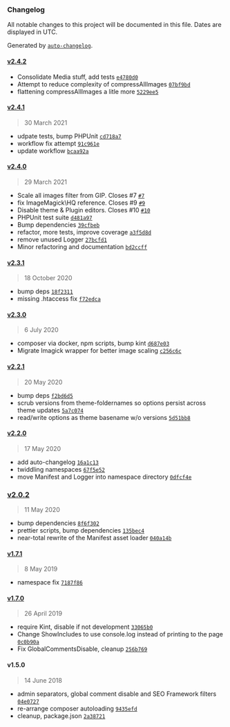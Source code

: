 ### Changelog

All notable changes to this project will be documented in this file. Dates are displayed in UTC.

Generated by [`auto-changelog`](https://github.com/CookPete/auto-changelog).

#### [v2.4.2](https://github.com/ideasonpurpose/wp-theme-init/compare/v2.4.1...v2.4.2)

- Consolidate Media stuff, add tests [`e4780d0`](https://github.com/ideasonpurpose/wp-theme-init/commit/e4780d00e2e0c20fd7413527fc6e9eed7852c951)
- Attempt to reduce complexity of compressAllImages [`07bf9bd`](https://github.com/ideasonpurpose/wp-theme-init/commit/07bf9bdb37644acd9c36a853fa645256d87374e8)
- flattening compressAllImages a litle more [`5229ee5`](https://github.com/ideasonpurpose/wp-theme-init/commit/5229ee5149bd377ccd35bbac547f8c20c78e3a2b)

#### [v2.4.1](https://github.com/ideasonpurpose/wp-theme-init/compare/v2.4.0...v2.4.1)

> 30 March 2021

- udpate tests, bump PHPUnit [`cd718a7`](https://github.com/ideasonpurpose/wp-theme-init/commit/cd718a7085e66631ab83801047facc80050e9a3c)
- workflow fix attempt [`91c961e`](https://github.com/ideasonpurpose/wp-theme-init/commit/91c961e192aaf8b489dc4c87e12d408903c3d5be)
- update workflow [`bcaa92a`](https://github.com/ideasonpurpose/wp-theme-init/commit/bcaa92a836638ca181540d4091feab7cd4849d7e)

#### [v2.4.0](https://github.com/ideasonpurpose/wp-theme-init/compare/v2.3.1...v2.4.0)

> 29 March 2021

- Scale all images filter from GIP. Closes #7 [`#7`](https://github.com/ideasonpurpose/wp-theme-init/issues/7)
- fix ImageMagick\HQ reference. Closes #9 [`#9`](https://github.com/ideasonpurpose/wp-theme-init/issues/9)
- Disable theme & Plugin editors. Closes #10 [`#10`](https://github.com/ideasonpurpose/wp-theme-init/issues/10)
- PHPUnit test suite [`d481a97`](https://github.com/ideasonpurpose/wp-theme-init/commit/d481a973d5cf9a9c89f9937f36345c1c57e6346d)
- Bump dependencies [`39cfbeb`](https://github.com/ideasonpurpose/wp-theme-init/commit/39cfbebc834419921b56544d9ae0c019a324e357)
- refactor, more tests, improve coverage [`a3f5d8d`](https://github.com/ideasonpurpose/wp-theme-init/commit/a3f5d8d889014667f754d824e72324bde91136e3)
- remove unused Logger [`27bcfd1`](https://github.com/ideasonpurpose/wp-theme-init/commit/27bcfd1e18dd87a9c919b0b222df77cd883cdab9)
- Minor refactoring and documentation [`bd2ccff`](https://github.com/ideasonpurpose/wp-theme-init/commit/bd2ccff886a8a2b7c18c2638737b1c4b72cf01a7)

#### [v2.3.1](https://github.com/ideasonpurpose/wp-theme-init/compare/v2.3.0...v2.3.1)

> 18 October 2020

- bump deps [`18f2311`](https://github.com/ideasonpurpose/wp-theme-init/commit/18f2311d9f971d1bf7106c82446710f40464173e)
- missing .htaccess fix [`f72edca`](https://github.com/ideasonpurpose/wp-theme-init/commit/f72edca64d97b803c71a91003a1a383683531d7c)

#### [v2.3.0](https://github.com/ideasonpurpose/wp-theme-init/compare/v2.2.1...v2.3.0)

> 6 July 2020

- composer via docker, npm scripts, bump kint [`d687e03`](https://github.com/ideasonpurpose/wp-theme-init/commit/d687e037efaa3c7026efc2a6f9743d3c2d1c7a63)
- Migrate Imagick wrapper for better image scaling [`c256c6c`](https://github.com/ideasonpurpose/wp-theme-init/commit/c256c6c464215d8e9dbc8c2c3254969f1bc68536)

#### [v2.2.1](https://github.com/ideasonpurpose/wp-theme-init/compare/v2.2.0...v2.2.1)

> 20 May 2020

- bump deps [`f2bd6d5`](https://github.com/ideasonpurpose/wp-theme-init/commit/f2bd6d5a504362a351f3c3951820c59b1a4d861c)
- scrub versions from theme-foldernames so options persist across theme updates [`5a7c074`](https://github.com/ideasonpurpose/wp-theme-init/commit/5a7c0748c3df01622d1a7eb9381e50496f2f532b)
- read/write options as theme basename w/o versions [`5d51bb8`](https://github.com/ideasonpurpose/wp-theme-init/commit/5d51bb8402bb44dc254a98bd1885ebf3ac7d5355)

#### [v2.2.0](https://github.com/ideasonpurpose/wp-theme-init/compare/v2.0.2...v2.2.0)

> 17 May 2020

- add auto-changelog [`16a1c13`](https://github.com/ideasonpurpose/wp-theme-init/commit/16a1c13515f63e72379b267a94eecb1b324e83fe)
- twiddling namespaces [`67f5e52`](https://github.com/ideasonpurpose/wp-theme-init/commit/67f5e524f4a9d18cc9ce83ec35b4eec5b6318457)
- move Manifest and Logger into namespace directory [`0dfcf4e`](https://github.com/ideasonpurpose/wp-theme-init/commit/0dfcf4ec6e2d411f161854661882a8c6c73c2fb3)

### [v2.0.2](https://github.com/ideasonpurpose/wp-theme-init/compare/v1.7.1...v2.0.2)

> 11 May 2020

- bump dependencies [`8f6f302`](https://github.com/ideasonpurpose/wp-theme-init/commit/8f6f3028f7393b5a962ab139a920046bc4d7e346)
- prettier scripts, bump dependencies [`135bec4`](https://github.com/ideasonpurpose/wp-theme-init/commit/135bec425d9eb50331660803654303c3cce92c03)
- near-total rewrite of the Manifest asset loader [`040a14b`](https://github.com/ideasonpurpose/wp-theme-init/commit/040a14b244d5ac82b55604f221a3625a10a2153e)

#### [v1.7.1](https://github.com/ideasonpurpose/wp-theme-init/compare/v1.7.0...v1.7.1)

> 8 May 2019

- namespace fix [`7187f86`](https://github.com/ideasonpurpose/wp-theme-init/commit/7187f869febad44e0283bad06899e15b4b67303c)

#### [v1.7.0](https://github.com/ideasonpurpose/wp-theme-init/compare/v1.5.0...v1.7.0)

> 26 April 2019

- require Kint, disable if not development [`33065b0`](https://github.com/ideasonpurpose/wp-theme-init/commit/33065b0e8b7a9bd8342d087748b9f539b78c4d5f)
- Change ShowIncludes to use console.log instead of printing to the page [`0c0b90a`](https://github.com/ideasonpurpose/wp-theme-init/commit/0c0b90ac862d87146b203ec93f1a839f969b6969)
- Fix GlobalCommentsDisable, cleanup [`256b769`](https://github.com/ideasonpurpose/wp-theme-init/commit/256b7699737f39e8523ad6ff3b72fd6f4a070b48)

#### v1.5.0

> 14 June 2018

- admin separators, global comment disable and SEO Framework filters [`04e0727`](https://github.com/ideasonpurpose/wp-theme-init/commit/04e0727aa83aea3c26975fee59652bfe0b2f69d3)
- re-arrange composer autoloading [`9435efd`](https://github.com/ideasonpurpose/wp-theme-init/commit/9435efded4d1da087f91863df247e2c03c44dc87)
- cleanup, package.json [`2a38721`](https://github.com/ideasonpurpose/wp-theme-init/commit/2a38721bbddcd230182d6f51b81091534491b3ca)

